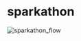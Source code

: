 # sparkathon

![sparkathon_flow](https://github.com/user-attachments/assets/d34d1422-7da6-438e-8547-5f0e05cf1860)
